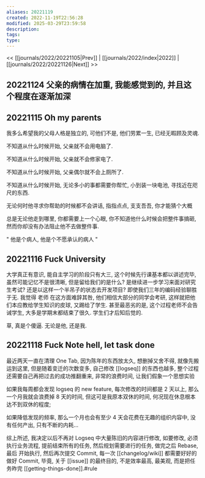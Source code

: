 ```yaml
---
aliases: 20221119
created: 2022-11-19T22:56:28
modified: 2025-03-29T23:59:58
description: 
tags: 
type: 
---
```


<< [[journals/2022/20221105|Prev]] | [[journals/2022/index|2022]] | [[journals/2022/20221126|Next]] >>

## 20221124 父亲的病情在加重, 我能感觉到的, 并且这个程度在逐渐加深
## 20221115 Oh my parents

我多么希望我的父母人格是独立的, 可他们不是, 他们劳累一生, 已经无暇顾及灵魂.

不知道从什么时候开始, 父亲就不会用电脑了.

不知道从什么时候开始, 父亲就不会修家电了.

不知道从什么时候开始, 父亲偶尔就不会上厕所了.

不知道从什么时候开始, 无论多小的事都需要你帮忙, 小到装一块电池, 寻找近在咫尺的东西.

无论何时他寻求你帮助的时候都不会讲话, 指指点点, 支支吾吾, 你才能猜个大概

总是无论他走到哪里, 你都需要上一个心眼, 你不知道他什么时候会把整件事搞砸, 然而你却没有办法阻止他不去做整件事.

" 他是个病人, 他是个不愿承认的病人 "

## 20221116 Fuck University

大学真正有意识, 能自主学习的阶段只有大三, 这个时候先行课基本都以讲述完毕, 虽然可能记忆不是很清晰, 但是留给我们的是什么? 是继续进一步学习来面对研究生考试? 还是以这样一个半吊子的状态去开发项目? 即使我们三年的编码经验聊胜于无. 我觉得 老师 在这方面难辞其咎, 他们相信大部分的同学会考研, 这样就把他们本应教给学生知识的皮球, 又踢给了学生. 甚至最恶劣的是, 这个过程老师不会告诫学生, 大多是学期末都结束了很久. 学生们才后知后觉的.

草, 真是个傻逼. 无论是他, 还是我.

## 20221118 Fuck Note hell, let task done

最近两天一直在清理 One Tab, 因为陈年的东西放太久, 想删掉又舍不得, 就像先搬运到这里, 但是随着变迁的次数变多, 自己修改 [[logseq]] 的东西也越多, 整个过程还需要自己再把过去的成功推翻重来, 非常的浪费时间, 让我们假象一个思想实验

如果我每周都会发现 logseq 的 new feature, 每次修改的时间都是 2 天以上, 那么一个月我就会浪费掉 8 天的时间, 但这可是我原本双休的时间, 何况现在休息根本达不到双休的程度;

如果降低发现的频率, 那么一个月也会有至少 4 天会花费在无趣的组织内容中, 没有任何产出, 只有不断的内耗...

综上所述, 我决定以后不再对 Logseq 中大量陈旧的内容进行修改, 如要修改, 必须执行业务流程, 提前结束所有的任务, 然后规划需要进行的任务, 做完之后 Rebase, 最后 开始执行, 然后再次提交 Commit, 每一次 [[changelog/wiki]] 都需要好好的做好 Commit, 毕竟, 关于 [[issue]] 的最终目的, 不是效率最高, 最美观, 而是把任务昨完 [[getting-things-done]].\#rule

